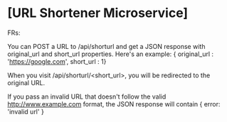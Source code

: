 # [URL Shortener Microservice]
FRs:

You can POST a URL to /api/shorturl and get a JSON response with original_url and short_url properties. Here's an example: { original_url : 'https://google.com', short_url : 1}

When you visit /api/shorturl/<short_url>, you will be redirected to the original URL.

If you pass an invalid URL that doesn't follow the valid http://www.example.com format, the JSON response will contain { error: 'invalid url' }

